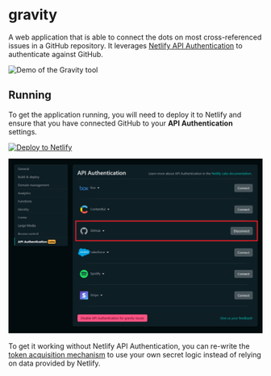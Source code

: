# gravity

A web application that is able to connect the dots on most cross-referenced issues in a GitHub repository. It leverages [Netlify API Authentication](https://www.netlify.com/blog/2021/11/17/first-look-announcing-api-authentication-on-netlify/) to authenticate against GitHub.

![Demo of the Gravity tool](media/gravity-demo.gif)

## Running

To get the application running, you will need to deploy it to Netlify and ensure that you have connected GitHub to your **API Authentication** settings.

[![Deploy to Netlify](https://www.netlify.com/img/deploy/button.svg)](https://app.netlify.com/start/deploy?repository=https://github.com/dend/gravity)

![GitHub enabled as a connection in Netlify API Authentication](media/api-auth-github.png)

To get it working without Netlify API Authentication, you can re-write the [token acquisition mechanism](https://github.com/dend/gravity/blob/0c63698b33d0df0c2c642c375e68df0df484f533/gravity/pages/index.vue#L88-L89) to use your own secret logic instead of relying on data provided by Netlify.
